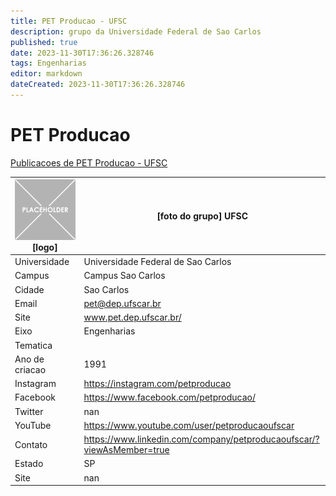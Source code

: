 ```yaml
---
title: PET Producao - UFSC
description: grupo da Universidade Federal de Sao Carlos
published: true
date: 2023-11-30T17:36:26.328746
tags: Engenharias
editor: markdown
dateCreated: 2023-11-30T17:36:26.328746
---
```


# PET Producao

[Publicacoes de PET Producao - UFSC](/atividade/165PETProducaoUFSC/feed.md)

| ![placeholder.png](/placeholder.png) [logo] | [foto do grupo] UFSC         |
| ------------------------------------------- | ------------------------------------------------- |
| Universidade                                | Universidade Federal de Sao Carlos      |
| Campus                                      | Campus Sao Carlos            |
| Cidade                                      | Sao Carlos             |
| Email                                       | pet@dep.ufscar.br             |
| Site                                        | www.pet.dep.ufscar.br/              |
| Eixo                                        | Engenharias              |
| Tematica                                    |           |
| Ano de criacao                              | 1991        |
| Instagram                                   | https://instagram.com/petproducao         |
| Facebook                                    | https://www.facebook.com/petproducao/          |
| Twitter                                     | nan           |
| YouTube                                     | https://www.youtube.com/user/petproducaoufscar           |
| Contato                                     | https://www.linkedin.com/company/petproducaoufscar/?viewAsMember=true         |
| Estado                                      |  SP            |
| Site                                        | nan |
